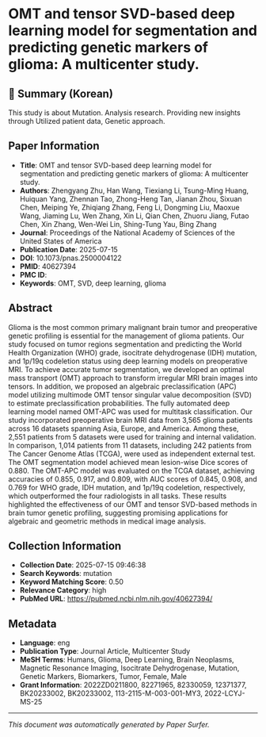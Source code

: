 # OMT and tensor SVD-based deep learning model for segmentation and predicting genetic markers of glioma: A multicenter study.

## 📝 Summary (Korean)
This study is about Mutation. Analysis research. Providing new insights through Utilized patient data, Genetic approach.

## Paper Information
- **Title**: OMT and tensor SVD-based deep learning model for segmentation and predicting genetic markers of glioma: A multicenter study.
- **Authors**: Zhengyang Zhu, Han Wang, Tiexiang Li, Tsung-Ming Huang, Huiquan Yang, Zhennan Tao, Zhong-Heng Tan, Jianan Zhou, Sixuan Chen, Meiping Ye, Zhiqiang Zhang, Feng Li, Dongming Liu, Maoxue Wang, Jiaming Lu, Wen Zhang, Xin Li, Qian Chen, Zhuoru Jiang, Futao Chen, Xin Zhang, Wen-Wei Lin, Shing-Tung Yau, Bing Zhang
- **Journal**: Proceedings of the National Academy of Sciences of the United States of America
- **Publication Date**: 2025-07-15
- **DOI**: 10.1073/pnas.2500004122
- **PMID**: 40627394
- **PMC ID**: 
- **Keywords**: OMT, SVD, deep learning, glioma

## Abstract
Glioma is the most common primary malignant brain tumor and preoperative genetic profiling is essential for the management of glioma patients. Our study focused on tumor regions segmentation and predicting the World Health Organization (WHO) grade, isocitrate dehydrogenase (IDH) mutation, and 1p/19q codeletion status using deep learning models on preoperative MRI. To achieve accurate tumor segmentation, we developed an optimal mass transport (OMT) approach to transform irregular MRI brain images into tensors. In addition, we proposed an algebraic preclassification (APC) model utilizing multimode OMT tensor singular value decomposition (SVD) to estimate preclassification probabilities. The fully automated deep learning model named OMT-APC was used for multitask classification. Our study incorporated preoperative brain MRI data from 3,565 glioma patients across 16 datasets spanning Asia, Europe, and America. Among these, 2,551 patients from 5 datasets were used for training and internal validation. In comparison, 1,014 patients from 11 datasets, including 242 patients from The Cancer Genome Atlas (TCGA), were used as independent external test. The OMT segmentation model achieved mean lesion-wise Dice scores of 0.880. The OMT-APC model was evaluated on the TCGA dataset, achieving accuracies of 0.855, 0.917, and 0.809, with AUC scores of 0.845, 0.908, and 0.769 for WHO grade, IDH mutation, and 1p/19q codeletion, respectively, which outperformed the four radiologists in all tasks. These results highlighted the effectiveness of our OMT and tensor SVD-based methods in brain tumor genetic profiling, suggesting promising applications for algebraic and geometric methods in medical image analysis.

## Collection Information
- **Collection Date**: 2025-07-15 09:46:38
- **Search Keywords**: mutation
- **Keyword Matching Score**: 0.50
- **Relevance Category**: high
- **PubMed URL**: https://pubmed.ncbi.nlm.nih.gov/40627394/

## Metadata
- **Language**: eng
- **Publication Type**: Journal Article, Multicenter Study
- **MeSH Terms**: Humans, Glioma, Deep Learning, Brain Neoplasms, Magnetic Resonance Imaging, Isocitrate Dehydrogenase, Mutation, Genetic Markers, Biomarkers, Tumor, Female, Male
- **Grant Information**: 2022ZD0211800, 82271965, 82330059, 12371377, BK20233002, BK20233002, 113-2115-M-003-001-MY3, 2022-LCYJ-MS-25

---
*This document was automatically generated by Paper Surfer.*

